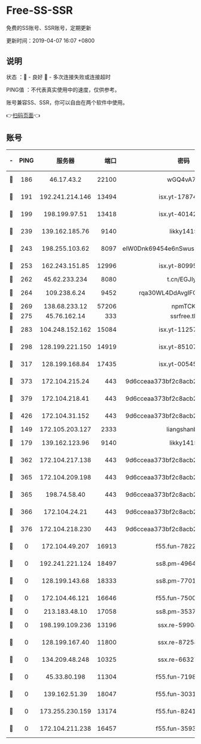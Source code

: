 # Free-SS-SSR

免费的SS账号、SSR账号，定期更新

更新时间：2019-04-07 16:07 +0800

## 说明

状态     ：🙂 - 良好 🙁 - 多次连接失败或连接超时

PING值   ：不代表真实使用中的速度，仅供参考。

账号兼容SS、SSR，你可以自由在两个软件中使用。

👉[扫码页面](https://liesauer.github.io/Free-SS-SSR/)👈

## 账号

|-|PING|服务器|端口|密码|加密方式|区域|
|:----:|:----:|:-----:|-----:|:----:|:----:|:----:|
|🙂|186|46.17.43.2|22100|wGQ4vA7D|aes-256-gcm|RU|
|🙂|191|192.241.214.146|13494|isx.yt-17874005|aes-256-cfb|US|
|🙂|199|198.199.97.51|13418|isx.yt-40142272|aes-256-cfb|US|
|🙂|239|139.162.185.76|9140|likky1415|aes-256-cfb|DE|
|🙂|243|198.255.103.62|8097|eIW0Dnk69454e6nSwuspv9DmS201tQ0D|aes-256-cfb|US|
|🙂|253|162.243.151.85|12996|isx.yt-80995578|aes-256-cfb|US|
|🙂|262|45.62.233.234|8080|t.cn/EGJIyrl|rc4-md5|CA|
|🙂|264|109.238.6.24|9452|rqa30WL4DdAvgIFG6Fs3znzTa|aes-256-cfb|FR|
|🙂|269|138.68.233.12|57206|npmTCK|rc4-md5|US|
|🙂|275|45.76.162.14|333|ssrfree.tk|rc4|SG|
|🙂|283|104.248.152.162|15084|isx.yt-11257150|aes-256-cfb|SG|
|🙂|298|128.199.221.150|14919|isx.yt-85107538|aes-256-cfb|SG|
|🙂|317|128.199.168.84|17435|isx.yt-00545215|aes-256-cfb|SG|
|🙂|373|172.104.215.24|443|9d6cceaa373bf2c8acb22e60b6a58be6|aes-256-cfb|US|
|🙂|379|172.104.218.41|443|9d6cceaa373bf2c8acb22e60b6a58be6|aes-256-cfb|US|
|🙂|426|172.104.31.152|443|9d6cceaa373bf2c8acb22e60b6a58be6|aes-256-cfb|US|
|🙂|149|172.105.203.127|2333|liangshanbo|chacha20|JP|
|🙂|179|139.162.123.96|9140|likky1415|aes-256-cfb|JP|
|🙂|362|172.104.217.138|443|9d6cceaa373bf2c8acb22e60b6a58be6|aes-256-cfb|US|
|🙂|365|172.104.209.198|443|9d6cceaa373bf2c8acb22e60b6a58be6|aes-256-cfb|US|
|🙂|365|198.74.58.40|443|9d6cceaa373bf2c8acb22e60b6a58be6|aes-256-cfb|US|
|🙂|366|172.104.24.21|443|9d6cceaa373bf2c8acb22e60b6a58be6|aes-256-cfb|US|
|🙂|376|172.104.218.230|443|9d6cceaa373bf2c8acb22e60b6a58be6|aes-256-cfb|US|
|🙁|0|172.104.49.207|16913|f55.fun-78222028|aes-256-cfb|SG|
|🙁|0|192.241.221.124|18497|ss8.pm-49648678|aes-256-cfb|US|
|🙁|0|128.199.143.68|18333|ss8.pm-77013643|aes-256-cfb|SG|
|🙁|0|172.104.46.121|16646|f55.fun-75001802|aes-256-cfb|SG|
|🙁|0|213.183.48.10|17058|ss8.pm-35372165|rc4-md5|RU|
|🙁|0|198.199.109.236|13196|ssx.re-59908217|aes-256-cfb|US|
|🙁|0|128.199.167.40|11800|ssx.re-87258490|aes-256-cfb|SG|
|🙁|0|134.209.48.248|10325|ssx.re-66327199|aes-256-cfb|US|
|🙁|0|45.33.80.198|11304|f55.fun-71989148|aes-256-cfb|US|
|🙁|0|139.162.51.39|18047|f55.fun-30318909|aes-256-cfb|SG|
|🙁|0|173.255.230.159|13174|f55.fun-82418787|aes-256-cfb|US|
|🙁|0|172.104.211.238|16457|f55.fun-35934651|aes-256-cfb|US|
